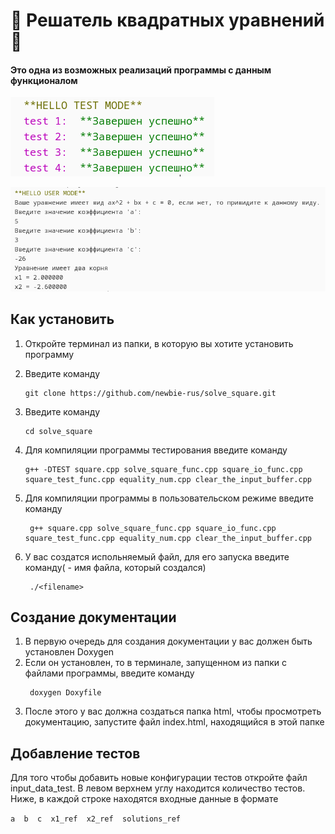 # :muscle: Решатель квадратных уравнений :muscle:
#### Это одна из возможных реализаций программы с данным функционалом
![](https://github.com/newbie-rus/solve_square/blob/main/kod_test.png?raw=true)

![](https://github.com/newbie-rus/solve_square/blob/main/kod_user.png?raw=true)
## Как установить
1) Откройте терминал из папки, в которую вы хотите установить программу

2) Введите команду
   ```
   git clone https://github.com/newbie-rus/solve_square.git
   ```
3) Введите команду
   ```
   cd solve_square
   ```
4) Для компиляции программы тестирования введите команду
    ```
    g++ -DTEST square.cpp solve_square_func.cpp square_io_func.cpp square_test_func.cpp equality_num.cpp clear_the_input_buffer.cpp
    ```
5) Для компиляции программы в пользовательском режиме введите команду
   ```
    g++ square.cpp solve_square_func.cpp square_io_func.cpp square_test_func.cpp equality_num.cpp clear_the_input_buffer.cpp
   ```
6) У вас создатся испольняемый файл, для его запуска введите команду(<filename> - имя файла, который создался)
   ```
    ./<filename>
   ```
## Создание документации
1) В первую очередь для создания документации у вас должен быть установлен Doxygen
2) Если он установлен, то в терминале, запущенном из папки с файлами программы, введите команду
   ```
    doxygen Doxyfile
   ```
3) После этого у вас должна создаться папка html, чтобы просмотреть документацию, запустите файл index.html, находящийся в этой папке
## Добавление тестов
Для того чтобы добавить новые конфигурации тестов откройте файл input_data_test.
В левом верхнем углу находится количество тестов.
Ниже, в каждой строке находятся входные данные в формате

`a  b  c  x1_ref  x2_ref  solutions_ref`
